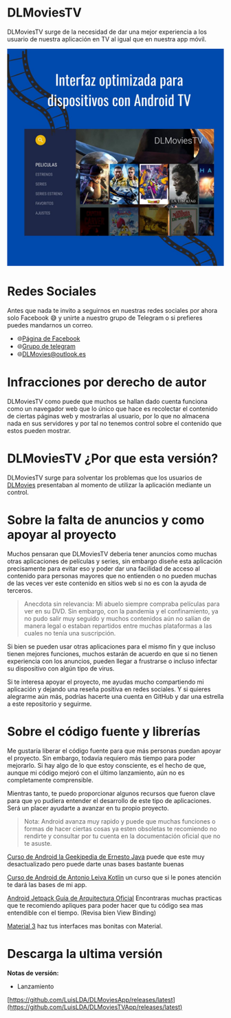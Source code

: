 
# DLMoviesTV

DLMoviesTV surge de la necesidad de dar una mejor experiencia a los usuario de nuestra aplicación en TV al igual que en nuestra app móvil.

![Lanzamiento de DLMoviesTV](https://github.com/LuisLDA/DLMoviesTVApp/blob/main/Imagen.jpg?raw=true)

# Redes Sociales

Antes que nada te invito a seguirnos en nuestras redes sociales por ahora solo Facebook 😅 y unirte a nuestro grupo de Telegram o si prefieres puedes mandarnos un correo.

- 🌐[Página de Facebook](https://www.facebook.com/profile.php?id=100075875987375)
- 🌐[Grupo de telegram](https://t.me/+QKzYUp13p3xiMmIx)
- 🌐[DLMovies@outlook.es](https://github.com/LuisLDA/DLMoviesApp/blob/main/DLMovies@outlook.es)

# Infracciones por derecho de autor

DLMoviesTV como puede que muchos se hallan dado cuenta funciona como un navegador web que lo único que hace es recolectar el contenido de ciertas páginas web y mostrarlas al usuario, por lo que no almacena nada en sus servidores y por tal no tenemos control sobre el contenido que estos pueden mostrar.

# DLMoviesTV ¿Por que esta versión?

DLMoviesTV surge para solventar los problemas que los usuarios de [DLMovies](https://github.com/LuisLDA/DLMoviesApp) presentaban al momento de utilizar la aplicación mediante un control.

# Sobre la falta de anuncios y como apoyar al proyecto

Muchos pensaran que DLMoviesTV deberia tener anuncios como muchas otras aplicaciones de películas y series, sin embargo diseñe esta aplicación precisamente para evitar eso y poder dar una facilidad de acceso al contenido para personas mayores que no entienden o no pueden muchas de las veces ver este contenido en sitios web si no es con la ayuda de terceros.

> Anecdota sin relevancia: Mi abuelo siempre compraba películas para ver en su DVD. Sin embargo, con la pandemia y el confinamiento, ya no pudo salir muy seguido y muchos contenidos aún no salían de manera legal o estaban repartidos entre muchas plataformas a las cuales no tenía una suscripción.

Si bien se pueden usar otras aplicaciones para el mismo fin y que incluso tienen mejores funciones, muchos estarán de acuerdo en que si no tienen experiencia con los anuncios, pueden llegar a frustrarse o incluso infectar su dispositivo con algún tipo de virus.

Si te interesa apoyar el proyecto, me ayudas mucho compartiendo mi aplicación y dejando una reseña positiva en redes sociales. Y si quieres alegrarme aún más, podrías hacerte una cuenta en GitHub y dar una estrella a este repositorio y seguirme.

# [](https://github.com/LuisLDA/DLMoviesApp#sobre-el-c%C3%B3digo-fuente-y-librer%C3%ADas)Sobre el código fuente y librerías

Me gustaría liberar el código fuente para que más personas puedan apoyar el proyecto. Sin embargo, todavía requiero más tiempo para poder mejorarlo. Si hay algo de lo que estoy consciente, es el hecho de que, aunque mi código mejoró con el último lanzamiento, aún no es completamente comprensible.

Mientras tanto, te puedo proporcionar algunos recursos que fueron clave para que yo pudiera entender el desarrollo de este tipo de aplicaciones. Será un placer ayudarte a avanzar en tu propio proyecto.

> Nota: Android avanza muy rapido y puede que muchas funciones o formas de hacer ciertas cosas ya esten obsoletas te recomiendo no rendirte y consultar por tu cuenta en la documentación oficial que no te asuste.

[Curso de Android la Geekipedia de Ernesto Java](https://www.youtube.com/watch?v=tyx05coXixw&list=PLyvsggKtwbLX06iMtXnRGX5lyjiiMaT2y)  puede que este muy desactualizado pero puede darte unas bases bastante buenas

[Curso de Android de Antonio Leiva Kotlin](https://www.youtube.com/watch?v=rZ-JATeIauo&list=PLrn69hTK5FByEfJEtLzJMEi0cKIwCVgJi)  un curso que si le pones atención te dará las bases de mi app.

[Android Jetpack Guia de Arquitectura Oficial](https://developer.android.com/jetpack?gclid=Cj0KCQiA8t2eBhDeARIsAAVEga2gwMI321Q71_9J5RZS4Pr4RdKu3UgkJhbC9IA3BsHm3tR50iV8QGsaAtk3EALw_wcB&gclsrc=aw.ds&hl=es-419)  Encontraras muchas practicas que te recomiendo apliques para poder hacer que tu código sea mas entendible con el tiempo. (Revisa bien View Binding)

[Material 3](https://m3.material.io/)  haz tus interfaces mas bonitas con Material.

# [](https://github.com/LuisLDA/DLMoviesApp#descarga-la-ultima-versi%C3%B3n)Descarga la ultima versión

**Notas de versión:**

-   Lanzamiento

[https://github.com/LuisLDA/DLMoviesApp/releases/latest](https://github.com/LuisLDA/DLMoviesTVApp/releases/latest)
